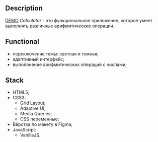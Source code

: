 ## Description
[DEMO](http://calculator.cy39506.tw1.ru/)
*Calculator* - это функциональное приложение, которое умеет выполнять различные арифмитические операции.

## Functional
- переключение темы: светлая и темная;
- адаптивный интерфейс;
- выполонение арифмитических операций с числами;

## Stack
- HTML5;
- CSS3:
  - Grid Layout;
  - Adaptive UI;
  - Media Queries;
  - CSS переменные;
- Вёрстка по макету в Figma;
- JavaScript:
  - VanillaJS.


